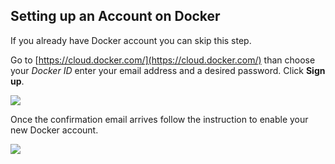 ## Setting up an Account on Docker ##

If you already have Docker account you can skip this step.

Go to [https://cloud.docker.com/](https://cloud.docker.com/) than choose your *Docker ID* enter your email address and a desired password. Click **Sign up**.

![](images2/06.docker.signup.png)

Once the confirmation email arrives follow the instruction to enable your new Docker account.

![](images2/07.docker.activation.png)
